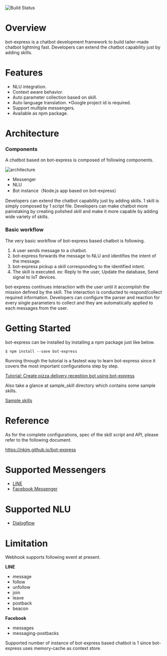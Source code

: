 ![Build Status](https://travis-ci.org/nkjm/bot-express.svg?branch=master)

# Overview

bot-express is a chatbot development framework to build tailer-made chatbot lightning fast. Developers can extend the chatbot capability just by adding skills.

# Features

- NLU integration.
- Context aware behavior.
- Auto parameter collection based on skill.
- Auto language translation. \*Google project id is required.
- Support multiple messengers.
- Available as npm package.

# Architecture

### Components

A chatbot based on bot-express is composed of following components.

![architecture](https://www.dropbox.com/s/p9thelcidos8ea5/bot-express_architecture.png?raw=1)

- Messenger
- NLU
- Bot instance（Node.js app based on bot-express）

Developers can extend the chatbot capability just by adding skills. 1 skill is simply composed by 1 script file. Developers can make chatbot more painstaking by creating polished skill and make it more capable by adding wide variety of skills.

### Basic workflow

The very basic workflow of bot-express based chatbot is following.

1. A user sends message to a chatbot.
1. bot-express forwards the message to NLU and identifies the intent of the message.
1. bot-express pickup a skill corresponding to the identified intent.
1. The skill is executed. ex: Reply to the user, Update the database, Send signal to IoT devices.

bot-express continues interaction with the user until it accomplish the mission defined by the skill. The interaction is conducted to respond/collect required information. Developers can configure the parser and reaction for every single parameters to collect and they are automatically applied to each messages from the user.

# Getting Started

bot-express can be installed by installing a npm package just like below.

```
$ npm install --save bot-express
```

Running through the tutorial is a fastest way to learn bot-express since it covers the most important configurations step by step.

[Tutorial: Create pizza delivery reception bot using bot-express](http://qiita.com/nkjm/items/1ac1a73d018c13deae30)

Also take a glance at sample_skill directory which contains some sample skills.

[Sample skills](https://github.com/nkjm/bot-express/tree/master/sample_skill)

# Reference

As for the complete configurations, spec of the skill script and API, please refer to the following document.

https://nkjm.github.io/bot-express

# Supported Messengers

- [LINE](https://developers.line.me/en/services/messaging-api/)
- [Facebook Messenger](https://developers.facebook.com/products/messenger/overview/)

# Supported NLU

- [Dialogflow](https://dialogflow.com)

# Limitation

Webhook supports following event at present.

**LINE**

- message
- follow
- unfollow
- join
- leave
- postback
- beacon

**Facebook**

- messages
- messaging-postbacks



Supported number of instance of bot-express based chatbot is 1 since bot-express uses memory-cache as context store.

